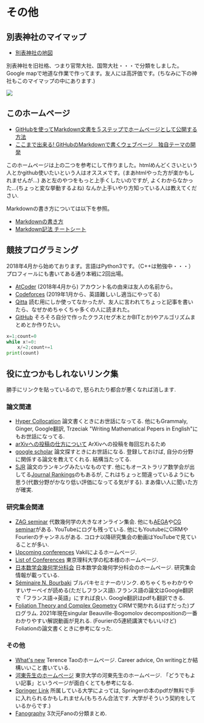 # **その他**
## **別表神社のマイマップ**
-  [別表神社の地図](https://drive.google.com/open?id=1JxWpfm2hv-z9RfYKFUQWAVUPeHI&usp=sharing)

別表神社を旧社格、つまり官幣大社、国幣大社・・・で分類をしました。Google mapで地道な作業で作ってます。友人には高評価です。(ちなみに下の神社もこのマイマップの中にあります.)

![](https://masataka123.github.io/blog3/picture/3.jpg )

## **このホームページ**
- [GitHubを使ってMarkdown文書を５ステップでホームページとして公開する方法](https://qiita.com/MahoTakara/items/3800e9dc83b530d0a050)
- [ここまで出来る! GitHubのMarkdownで書くウェブページ　独自テーマの開発](https://qiita.com/MahoTakara/items/e3d88a0d5d128bb07b27)

このホームページは上の二つを参考にして作りました。htmlめんどくさいという人とかgithub使いたいという人はオススメです。(まあhtmlやった方が楽かもしれませんが...)
あと左のやつをもっと上手くしたいのですが, よくわからなかった...(ちょっと変な挙動するよね)
なんか上手いやり方知っている人は教えてください.

Markdownの書き方については以下を参照。
- [Markdownの書き方](https://help.docbase.io/posts/13697#image)
- [Markdown記法 チートシート](https://qiita.com/Qiita/items/c686397e4a0f4f11683d)


## **競技プログラミング**
2018年4月から始めております。言語はPython3です。（C++は勉強中・・・）
プロフィールにも書いてある通り本戦に2回出場。


- [AtCoder](https://atcoder.jp/users/okumura) (2018年4月から) アカウント名の由来は友人の名前から。
- [Codeforces](https://codeforces.com/profile/okumura) (2019年1月から、英語難しいし適当にやってる)
- [Qitta](https://qiita.com/Kentaro_okumura) 
読む用にしか使ってなかったが、友人に言われてちょっと記事を書いたら、なぜかめちゃくちゃ多くの人に読まれた。
- [GitHub](https://github.com/masataka123/competitive_algorithms) 
そろそろ自分で作ったクラス(セグ木とかBITとか)やアルゴリズムまとめとか作りたい。

```python:what_is_count.py
x=1;count=0
while x!=0:
    x/=2;count+=1
print(count)
```

## 役に立つかもしれないリンク集
勝手にリンクを貼っているので, 怒られたり都合が悪くなれば消します.

### 論文関連
- [Hyper Collocation](https://hypcol.marutank.net/ja/)
論文書くときにお世話になってる. 他にもGrammaly, Ginger, Google翻訳, Trzeciak "Writing Mathematical Pepers in English"にもお世話になってる.
- [arXivへの投稿の仕方について](http://www.math.tsukuba.ac.jp/~tasaki/tool/arxiv.html)
ArXivへの投稿を毎回忘れるため
- [google scholar](https://scholar.google.co.jp)
論文探すときにお世話になる. 登録しておけば, 自分の分野に関係する論文を教えてくれる. 結構当たってる.
- [SJR](https://www.scimagojr.com/journalrank.php?category=2601)
論文のランキングみたいなものです. 他にもオーストラリア数学会が出してる[Journal Rankings](https://www.austms.org.au/Rankings/AustMS_final_ranked.html)のもあるが, これはちょっと間違っているようにも思う(代数分野がかなり低い評価になってる気がする). まあ偉い人に聞いた方が確実.

### 研究集会関連
- [ZAG seminar](https://www.maths.ed.ac.uk/cheltsov/zag/)
代数幾何学の大きなオンライン集会. 他にも[AEGA](https://sites.google.com/ncts.ntu.edu.tw/agea-seminar)や[CG seminar](https://sites.google.com/view/cgseminar/homepage)がある. YouTubeにログも残っている. 他にもYoutubeにCIRMやFourierのチャンネルがある. コロナ以降研究集会の動画はYouTubeで見ていることが多い.
- [Upcoming conferences](http://math.stanford.edu/~vakil/conferences.html)
Vakilによるホームページ. 
- [List of Conferences](http://yuyamatsumoto.com/conf.html)
東京理科大学の松本様のホームページ. 
- [日本数学会幾何学分科会](http://geom.math.se.tmu.ac.jp/modules/piCal/)
日本数学会幾何学分科会のホームページ. 研究集会情報が載っている.
- [Séminaire N. Bourbaki](https://www.bourbaki.fr)
ブルバキセミナーのリンク. めちゃくちゃわかりやすいサーベイが読める(ただしフランス語).フランス語の論文はGoogle翻訳で「フランス語→英語」にすれば良い. Google翻訳はpdfも翻訳できる.
- [Foliation Theory and Complex Geometry](https://www.chairejeanmorlet.com/2020-1-pereira-rousseau.html)
CIRMで開かれる(はずだった)プログラム. 2021年現在singular Beauville-Bogomolov decompositionの一番わかりやすい解説動画が見れる. (Fourierの5連続講演でもいいけど) Foliationの論文書くときに参考になった.

### その他
- [What's new](https://terrytao.wordpress.com)
Terence Taoのホームページ. Career advice, On writingとか結構いいこと書いている.
- [河東先生のホームページ](https://www.ms.u-tokyo.ac.jp/~yasuyuki/index.html)
東京大学の河東先生のホームページ. 「どうでもよい記事」というページが面白くとても参考になる.
- [Springer Link](https://link.springer.com)
所属している大学によっては, Springerの本のpdfが無料で手に入れられるかもしれません(もちろん合法です. 大学がそういう契約をしているからです.)
- [Fanography](https://www.fanography.info)
3次元Fanoの分類まとめ. 

